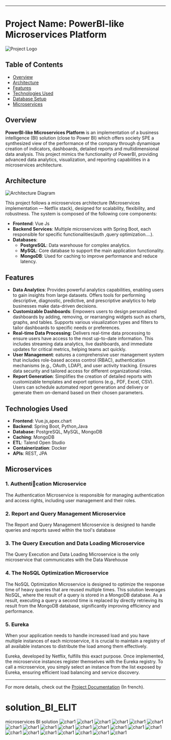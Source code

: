 
---

# Project Name: PowerBI-like Microservices Platform

![Project Logo](./full-version/public/logo.png)

## Table of Contents

- [Overview](#overview)
- [Architecture](#architecture)
- [Features](#features)
- [Technologies Used](#technologies-used)
- [Database Setup](#database-setup)
- [Microservices](#microservices)

## Overview

**PowerBI-like Microservices Platform** is an implementation of a business intelligence (BI) solution (close to Power BI) which offers society SPE a synthesized view of the performance of the company through dynamique creation of indicators, dashboards, detailed reports and multidimensional data analysis. This project mimics the functionality of PowerBI, providing advanced data analytics, visualization, and reporting capabilities in a microservices architecture.

## Architecture

![Architecture Diagram](./arch_micro.png)

This project follows a microservices architecture (Microservices implementation — Netflix stack), designed for scalability, flexibility, and robustness. The system is composed of the following core components:

- **Frontend**: Vue Js
- **Backend Services**: Multiple microservices with Spring Boot, each responsible for specific functionalities(auth ,query optimization....).
- **Databases**: 
  - **PostgreSQL**: Data warehouse for complex analytics.
  - **MySQL**: Core database to support the main application functionality.
  - **MongoDB**: Used for caching to improve performance and reduce latency.

## Features

- **Data Analytics**: Provides powerful analytics capabilities, enabling users to gain insights from large datasets. Offers tools for performing descriptive, diagnostic, predictive, and prescriptive analytics to help businesses make data-driven decisions.
- **Customizable Dashboards**: Empowers users to design personalized dashboards by adding, removing, or rearranging widgets such as charts, graphs, and tables. Supports various visualization types and filters to tailor dashboards to specific needs or preferences.
- **Real-time Data Processing**: Delivers real-time data processing to ensure users have access to the most up-to-date information. This includes streaming data analytics, live dashboards, and immediate updates for critical metrics, helping teams act quickly.
- **User Management**: eatures a comprehensive user management system that includes role-based access control (RBAC), authentication mechanisms (e.g., OAuth, LDAP), and user activity tracking. Ensures data security and tailored access for different organizational roles.
- **Report Generation**: Simplifies the creation of detailed reports with customizable templates and export options (e.g., PDF, Excel, CSV). Users can schedule automated report generation and delivery or generate them on-demand based on their chosen parameters.

## Technologies Used

- **Frontend**: Vue.js,apex.chart
- **Backend**: Spring Boot, Python,Java
- **Database**: PostgreSQL, MySQL, MongoDB
- **Caching**: MongoDB
- **ETL**: Talend Open Studio
- **Containerization**: Docker
- **APIs**: REST, JPA



## Microservices

### 1. **Authentication Microservice**

The Authentication Microservice is responsible for managing authentication and access rights, including user management and their roles.

### 2. **Report and Query Management Microservice**

The Report and Query Management Microservice is designed to handle queries and reports saved within the tool's database

### 3. **The Query Execution and Data Loading Microservice**

The Query Execution and Data Loading Microservice is the only microservice that communicates with the Data Warehouse

### 4. **The NoSQL Optimization Microservice**
The NoSQL Optimization Microservice is designed to optimize the response time of heavy queries that are reused multiple times. This solution leverages NoSQL, where the result of a query is stored in a MongoDB database.
As a result, executing a query a second time is replaced by directly retrieving its result from the MongoDB database, significantly improving efficiency and performance.

### 5. **Eureka**
When your application needs to handle increased load and you have multiple instances of each microservice, it is crucial to maintain a registry of all available instances to distribute the load among them effectively.

Eureka, developed by Netflix, fulfills this exact purpose. Once implemented, the microservice instances register themselves with the Eureka registry. To call a microservice, you simply select an instance from the list exposed by Eureka, ensuring efficient load balancing and service discovery.

---

For more details, check out the [Project Documentation](./pfe.Pdf) (In french).

# solution_BI_ELIT
 microservices BI solution
 ![char1](https://github.com/islemmohamed/solution_BI_ELIT/blob/main/login.png)
 ![char1](https://github.com/islemmohamed/solution_BI_ELIT/blob/main/login%20chargement.png)
 ![char1](https://github.com/islemmohamed/solution_BI_ELIT/blob/main/dashboard.png)
 ![char1](https://github.com/islemmohamed/solution_BI_ELIT/blob/main/query%20creator.png)
 ![char1](https://github.com/islemmohamed/solution_BI_ELIT/blob/main/query%20creator%202.png)
 ![char1](https://github.com/islemmohamed/solution_BI_ELIT/blob/main/query%20creator%203.png)
 ![char1](https://github.com/islemmohamed/solution_BI_ELIT/blob/main/query%20creator%204.png)
 ![char1](https://github.com/islemmohamed/solution_BI_ELIT/blob/main/query%20creator%20after%20done.png)
 ![char1](https://github.com/islemmohamed/solution_BI_ELIT/blob/main/create%20chart.png)
 ![char1](https://github.com/islemmohamed/solution_BI_ELIT/blob/main/chart%201.png)
 ![char1](https://github.com/islemmohamed/solution_BI_ELIT/blob/main/chart%202.png)
 ![char1](https://github.com/islemmohamed/solution_BI_ELIT/blob/main/chart%203.png)
 ![char1](https://github.com/islemmohamed/solution_BI_ELIT/blob/main/export%20excel.png)
 ![char1](https://github.com/islemmohamed/solution_BI_ELIT/blob/main/query%20saver.png)
 ![char1](https://github.com/islemmohamed/solution_BI_ELIT/blob/main/partage%20query.png)
 ![char1](https://github.com/islemmohamed/solution_BI_ELIT/blob/main/insert%20query%20into%20report.png)
 ![char1](https://github.com/islemmohamed/solution_BI_ELIT/blob/main/report%20saver.png)
 ![char1](https://github.com/islemmohamed/solution_BI_ELIT/blob/main/create%20rapport.png)
 ![char1](https://github.com/islemmohamed/solution_BI_ELIT/blob/main/import%20Excel.png)
 ![char1](https://github.com/islemmohamed/solution_BI_ELIT/blob/main/user%20settings.png)
 ![char1](https://github.com/islemmohamed/solution_BI_ELIT/blob/main/edit%20delete%20user.png)
 ![char1](https://github.com/islemmohamed/solution_BI_ELIT/blob/main/liste%20users.png)

